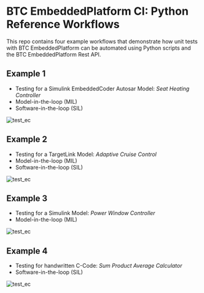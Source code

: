 # BTC EmbeddedPlatform CI: Python Reference Workflows


This repo contains four example workflows that demonstrate how unit tests with BTC EmbeddedPlatform can be automated using Python scripts and the BTC EmbeddedPlatform Rest API.

## Example 1
- Testing for a Simulink EmbeddedCoder Autosar Model: _Seat Heating Controller_
- Model-in-the-loop (MIL)
- Software-in-the-loop (SIL)

![test_ec](https://github.com/thabok/btc-ci-workflow/actions/workflows/test_ec.yml/badge.svg)

## Example 2
- Testing for a TargetLink Model: _Adaptive Cruise Control_
- Model-in-the-loop (MIL)
- Software-in-the-loop (SIL)

![test_ec](https://github.com/thabok/btc-ci-workflow/actions/workflows/test_tl.yml/badge.svg)

## Example 3
- Testing for a Simulink Model: _Power Window Controller_
- Model-in-the-loop (MIL)

![test_ec](https://github.com/thabok/btc-ci-workflow/actions/workflows/test_sl.yml/badge.svg)


## Example 4
- Testing for handwritten C-Code: _Sum Product Average Calculator_
- Software-in-the-loop (SIL)

![test_ec](https://github.com/thabok/btc-ci-workflow/actions/workflows/test_ccode.yml/badge.svg)
